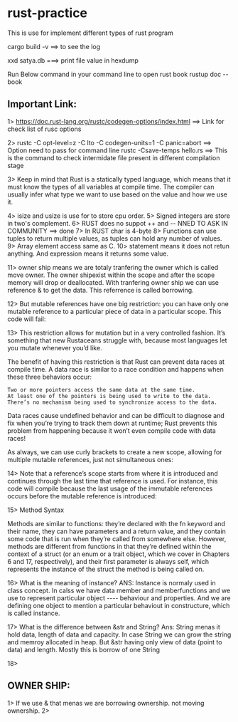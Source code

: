 # rust-practice
This is use for implement different types of rust program

cargo build -v ==> to see the log

xxd satya.db  ===> print file value in hexdump

Run Below command in your command line to open rust book
rustup doc --book

Important Link:
----------------
1> https://doc.rust-lang.org/rustc/codegen-options/index.html  ==> Link for check list of rusc options

2> rustc -C opt-level=z -C lto -C codegen-units=1 -C panic=abort ==> Option need to pass for command line
rustc -Csave-temps hello.rs   ==> This is the command to check intermidate file present in different compilation stage

3> Keep in mind that Rust is a statically typed language, which means that it must know the types of all variables at compile time. The compiler can usually infer what type we want to use based on the value and how we use it. 

4> isize and usize is use for to store cpu order.
5> Signed integers are store in two's complement.
6> RUST does no suppot ++ and -- NNED TO ASK IN COMMUNITY  ==> done
7> In RUST char is 4-byte
8> Functions can use tuples to return multiple values, as tuples can hold any number of values.
9> Array element access same as C.
10> statement means it does not retun anything. And expression means it returns some value.

11> owner ship means we are totaly tranfering the owner which is called move owner. The owner shipexist within the scope and after the scope 
    memory will drop or deallocated. With tranfering owner ship we can use reference & to get the data. This referrence is called borrowing.

12> But mutable references have one big restriction: you can have only one mutable reference to a particular piece of data in a particular scope. This code will fail:

13> This restriction allows for mutation but in a very controlled fashion. It’s something that new Rustaceans struggle with, because most languages let you mutate whenever you’d like.

The benefit of having this restriction is that Rust can prevent data races at compile time. A data race is similar to a race condition and happens when these three behaviors occur:

    Two or more pointers access the same data at the same time.
    At least one of the pointers is being used to write to the data.
    There’s no mechanism being used to synchronize access to the data.

Data races cause undefined behavior and can be difficult to diagnose and fix when you’re trying to track them down at runtime; Rust prevents this problem from happening because it won’t even compile code with data races!

As always, we can use curly brackets to create a new scope, allowing for multiple mutable references, just not simultaneous ones:

14> Note that a reference’s scope starts from where it is introduced and continues through the last time that reference is used. For instance, this code will compile because the last usage of the immutable references occurs before the mutable reference is introduced:

15>
Method Syntax

Methods are similar to functions: they’re declared with the fn keyword and their name, they can have parameters and a return value, and they contain some code that is run when they’re called from somewhere else. However, methods are different from functions in that they’re defined within the context of a struct (or an enum or a trait object, which we cover in Chapters 6 and 17, respectively), and their first parameter is always self, which represents the instance of the struct the method is being called on.

16> What is the meaning of instance?
ANS: Instance is normaly used in class concept. In calss we have data member and memberfunctions and we use to represent particular object      ----	behaviour and properties. And we are defining one object to mention a particular behaviout in constructure, which is called instance.

17> What is the difference between &str and String?
Ans:
String menas it hold data, length of data and capacity. In case String we can grow the string and memroy allocated in heap. But &str having only view of data (point to data) and length. Mostly this is borrow of one String

18> 

OWNER SHIP:
------------
1> If we use & that menas we are borrowing ownership. not moving ownership.
2> 
